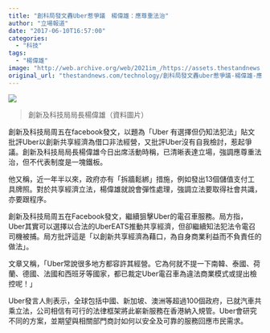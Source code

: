 ```yaml
---
title: "創科局發文轟Uber惹爭議　楊偉雄：應尊重法治"
author: "立場報道"
date: "2017-06-10T16:57:00"
categories:
  - "科技"
tags:
  - "楊偉雄"
image: "http://web.archive.org/web/2021im_/https://assets.thestandnews.com/media/photos/E589B5E696B0E58F8AE7A791E68A80E5B180E5B180E995B7E6A58AE58189E99B84_hRvs_ag1kKKj.PNG"
original_url: "thestandnews.com/technology/創科局發文轟uber惹爭議-楊偉雄-應尊重法治"
---
```

![](http://web.archive.org/web/2021im_/https://assets.thestandnews.com/media/photos/E589B5E696B0E58F8AE7A791E68A80E5B180E5B180E995B7E6A58AE58189E99B84_hRvs_ag1kKKj.PNG)
> 創新及科技局局長楊偉雄（資料圖片）

創新及科技局周五在facebook發文，以題為「Uber 有選擇但仍知法犯法」貼文批評Uber以創新共享經濟為借口非法經營，又批評Uber沒有自我檢討，惹起爭議。創新及科技局局長楊偉雄今日出席活動時稱，已清晰表達立場，強調應尊重法治，但不代表制度是一塊鐵板。

他又稱，近一年半以來，政府亦有「拆牆鬆綁」措施，例如發出13個儲值支付工具牌照。對於共享經濟立法，楊偉雄就說會彈性處理，強調立法要取得社會共識，亦要跟程序。 

創新及科技局周五在Facebook發文，繼續狙擊Uber的電召車服務。局方指，Uber其實可以選擇以合法的UberEATS推動共享經濟，但卻繼續知法犯法令電召司機被捕。局方批評這是「以創新共享經濟為藉口，為自身商業利益而不負責任的做法」。

文章又稱，「Uber常說很多地方都容許其經營。它為何就不提一下南韓、泰國、荷蘭、德國、法國和西班牙等國家，都已裁定Uber電召車為違法商業模式或提出檢控呢！」

Uber發言人則表示，全球包括中國、新加坡、澳洲等超過100個政府，已就汽車共乘立法，公司相信有可行的法律框架將此嶄新服務在香港納入規管。Uber會研究不同的方案，並期望與相關部門商討如何以安全及可靠的服務回應市民需求。